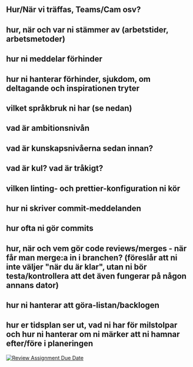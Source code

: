 **Hur/När vi träffas, Teams/Cam osv?**
 - 
 
**hur, när och var ni stämmer av (arbetstider, arbetsmetoder)**
 -
 
**hur ni meddelar förhinder**
 -
 
**hur ni hanterar förhinder, sjukdom, om deltagande och inspirationen tryter**
 -
 
**vilket språkbruk ni har (se nedan)**
 -
 
**vad är ambitionsnivån**
 -
 
**vad är kunskapsnivåerna sedan innan?**
 -
 
**vad är kul? vad är tråkigt?**
 -
 
**vilken linting- och prettier-konfiguration ni kör**
 -
 
**hur ni skriver commit-meddelanden**
 -
 
**hur ofta ni gör commits**
 -
 
**hur, när och vem gör code reviews/merges - när får man merge:a in i branchen? (föreslår att ni inte väljer "när du är klar", utan ni bör testa/kontrollera att det även fungerar på någon annans dator)**
 -
 
**hur ni hanterar att göra-listan/backlogen**
 -
 
**hur er tidsplan ser ut, vad ni har för milstolpar och hur ni hanterar om ni märker att ni hamnar efter/före i planeringen**
 -

[![Review Assignment Due Date](https://classroom.github.com/assets/deadline-readme-button-22041afd0340ce965d47ae6ef1cefeee28c7c493a6346c4f15d667ab976d596c.svg)](https://classroom.github.com/a/l0wzEkbn)
